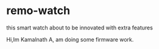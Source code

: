# remo-watch
this smart watch about to be innovated with extra features

Hi,Im Kamalnath A, am doing some firmware work.
